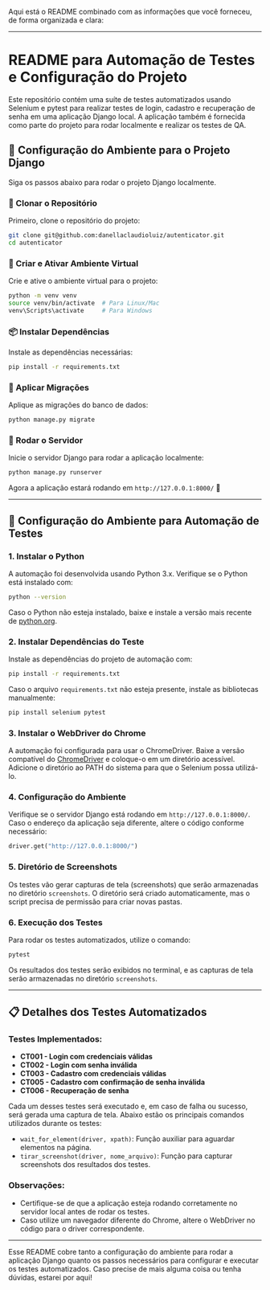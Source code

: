 Aqui está o README combinado com as informações que você forneceu, de forma organizada e clara:

---

# README para Automação de Testes e Configuração do Projeto

Este repositório contém uma suíte de testes automatizados usando Selenium e pytest para realizar testes de login, cadastro e recuperação de senha em uma aplicação Django local. A aplicação também é fornecida como parte do projeto para rodar localmente e realizar os testes de QA.

## 🚀 Configuração do Ambiente para o Projeto Django

Siga os passos abaixo para rodar o projeto Django localmente.

### 📌 Clonar o Repositório

Primeiro, clone o repositório do projeto:

```bash
git clone git@github.com:danellaclaudioluiz/autenticator.git
cd autenticator
```

### 🐍 Criar e Ativar Ambiente Virtual

Crie e ative o ambiente virtual para o projeto:

```bash
python -m venv venv
source venv/bin/activate  # Para Linux/Mac
venv\Scripts\activate     # Para Windows
```

### 📦 Instalar Dependências

Instale as dependências necessárias:

```bash
pip install -r requirements.txt
```

### 🔄 Aplicar Migrações

Aplique as migrações do banco de dados:

```bash
python manage.py migrate
```

### 🚀 Rodar o Servidor

Inicie o servidor Django para rodar a aplicação localmente:

```bash
python manage.py runserver
```

Agora a aplicação estará rodando em `http://127.0.0.1:8000/` 🎉

---

## 🚀 Configuração do Ambiente para Automação de Testes

### 1. Instalar o Python

A automação foi desenvolvida usando Python 3.x. Verifique se o Python está instalado com:

```bash
python --version
```

Caso o Python não esteja instalado, baixe e instale a versão mais recente de [python.org](https://www.python.org/).

### 2. Instalar Dependências do Teste

Instale as dependências do projeto de automação com:

```bash
pip install -r requirements.txt
```

Caso o arquivo `requirements.txt` não esteja presente, instale as bibliotecas manualmente:

```bash
pip install selenium pytest
```

### 3. Instalar o WebDriver do Chrome

A automação foi configurada para usar o ChromeDriver. Baixe a versão compatível do [ChromeDriver](https://sites.google.com/chromium.org/driver/) e coloque-o em um diretório acessível. Adicione o diretório ao PATH do sistema para que o Selenium possa utilizá-lo.

### 4. Configuração do Ambiente

Verifique se o servidor Django está rodando em `http://127.0.0.1:8000/`. Caso o endereço da aplicação seja diferente, altere o código conforme necessário:

```python
driver.get("http://127.0.0.1:8000/")
```

### 5. Diretório de Screenshots

Os testes vão gerar capturas de tela (screenshots) que serão armazenadas no diretório `screenshots`. O diretório será criado automaticamente, mas o script precisa de permissão para criar novas pastas.

### 6. Execução dos Testes

Para rodar os testes automatizados, utilize o comando:

```bash
pytest
```

Os resultados dos testes serão exibidos no terminal, e as capturas de tela serão armazenadas no diretório `screenshots`.

---

## 📋 Detalhes dos Testes Automatizados

### Testes Implementados:

- **CT001 - Login com credenciais válidas**
- **CT002 - Login com senha inválida**
- **CT003 - Cadastro com credenciais válidas**
- **CT005 - Cadastro com confirmação de senha inválida**
- **CT006 - Recuperação de senha**

Cada um desses testes será executado e, em caso de falha ou sucesso, será gerada uma captura de tela. Abaixo estão os principais comandos utilizados durante os testes:

- `wait_for_element(driver, xpath)`: Função auxiliar para aguardar elementos na página.
- `tirar_screenshot(driver, nome_arquivo)`: Função para capturar screenshots dos resultados dos testes.

### Observações:

- Certifique-se de que a aplicação esteja rodando corretamente no servidor local antes de rodar os testes.
- Caso utilize um navegador diferente do Chrome, altere o WebDriver no código para o driver correspondente.

---

Esse README cobre tanto a configuração do ambiente para rodar a aplicação Django quanto os passos necessários para configurar e executar os testes automatizados. Caso precise de mais alguma coisa ou tenha dúvidas, estarei por aqui!